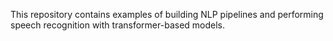 This repository contains examples of building NLP pipelines and performing speech recognition with transformer-based models.
